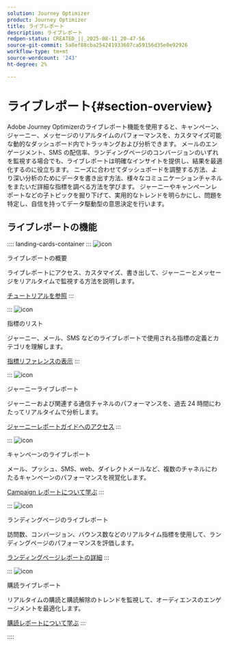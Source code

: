 ```yaml
---
solution: Journey Optimizer
product: Journey Optimizer
title: ライブレポート
description: ライブレポート
redpen-status: CREATED_||_2025-08-11_20-47-56
source-git-commit: 5a8ef88cba254241933607ca59156d35e0e92926
workflow-type: tm+mt
source-wordcount: '243'
ht-degree: 2%

---
```



# ライブレポート{#section-overview}

Adobe Journey Optimizerのライブレポート機能を使用すると、キャンペーン、ジャーニー、メッセージのリアルタイムのパフォーマンスを、カスタマイズ可能な動的なダッシュボード内でトラッキングおよび分析できます。 メールのエンゲージメント、SMS の配信率、ランディングページのコンバージョンのいずれを監視する場合でも、ライブレポートは明確なインサイトを提供し、結果を最適化するのに役立ちます。 ニーズに合わせてダッシュボードを調整する方法、より深い分析のためにデータを書き出す方法、様々なコミュニケーションチャネルをまたいだ詳細な指標を調べる方法を学びます。 ジャーニーやキャンペーンレポートなどの子トピックを掘り下げて、実用的なトレンドを明らかにし、問題を特定し、自信を持ってデータ駆動型の意思決定を行います。

## ライブレポートの機能

:::: landing-cards-container
:::
![icon](https://cdn.experienceleague.adobe.com/icons/circle-play.svg)

ライブレポートの概要

ライブレポートにアクセス、カスタマイズ、書き出して、ジャーニーとメッセージをリアルタイムで監視する方法を説明します。

[チュートリアルを参照](../using/reports/live-report.md)
:::

:::
![icon](https://cdn.experienceleague.adobe.com/icons/list-check.svg)

指標のリスト

ジャーニー、メール、SMS などのライブレポートで使用される指標の定義とカテゴリを理解します。

[指標リファレンスの表示](../using/reports/live-report-components.md)
:::

:::
![icon](https://cdn.experienceleague.adobe.com/icons/chart-line.svg)

ジャーニーライブレポート

ジャーニーおよび関連する通信チャネルのパフォーマンスを、過去 24 時間にわたってリアルタイムで分析します。

[ジャーニーレポートガイドへのアクセス](../using/reports/journey-live-report.md)
:::

:::
![icon](https://cdn.experienceleague.adobe.com/icons/chart-line.svg)

キャンペーンのライブレポート

メール、プッシュ、SMS、web、ダイレクトメールなど、複数のチャネルにわたるキャンペーンのパフォーマンスを視覚化します。

[Campaign レポートについて学ぶ](../using/reports/campaign-live-report.md)
:::

:::
![icon](https://cdn.experienceleague.adobe.com/icons/chart-line.svg)

ランディングページのライブレポート

訪問数、コンバージョン、バウンス数などのリアルタイム指標を使用して、ランディングページのパフォーマンスを評価します。

[ランディングページレポートの詳細](../using/reports/lp-report-live.md)
:::

:::
![icon](https://cdn.experienceleague.adobe.com/icons/chart-line.svg)

購読ライブレポート

リアルタイムの購読と購読解除のトレンドを監視して、オーディエンスのエンゲージメントを最適化します。

[購読レポートについて学ぶ](../using/reports/subscription-report-live.md)
:::

::::
